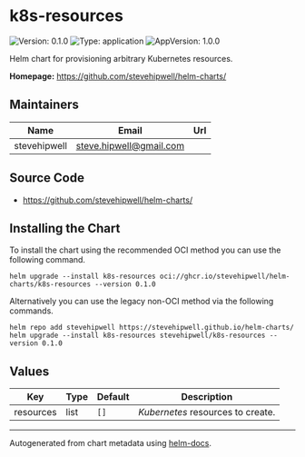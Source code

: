 # k8s-resources

![Version: 0.1.0](https://img.shields.io/badge/Version-0.1.0-informational?style=flat-square) ![Type: application](https://img.shields.io/badge/Type-application-informational?style=flat-square) ![AppVersion: 1.0.0](https://img.shields.io/badge/AppVersion-1.0.0-informational?style=flat-square)

Helm chart for provisioning arbitrary Kubernetes resources.

**Homepage:** <https://github.com/stevehipwell/helm-charts/>

## Maintainers

| Name | Email | Url |
| ---- | ------ | --- |
| stevehipwell | <steve.hipwell@gmail.com> |  |

## Source Code

* <https://github.com/stevehipwell/helm-charts/>

## Installing the Chart

To install the chart using the recommended OCI method you can use the following command.

```shell
helm upgrade --install k8s-resources oci://ghcr.io/stevehipwell/helm-charts/k8s-resources --version 0.1.0
```

Alternatively you can use the legacy non-OCI method via the following commands.

```shell
helm repo add stevehipwell https://stevehipwell.github.io/helm-charts/
helm upgrade --install k8s-resources stevehipwell/k8s-resources --version 0.1.0
```

## Values

| Key | Type | Default | Description |
|-----|------|---------|-------------|
| resources | list | `[]` | _Kubernetes_ resources to create. |

----------------------------------------------

Autogenerated from chart metadata using [helm-docs](https://github.com/norwoodj/helm-docs/).

